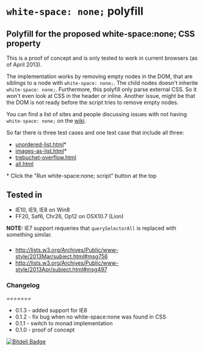 ``white-space: none;`` polyfill
===============================

## Polyfill for the proposed white-space:none; CSS property

This is a proof of concept and is only tested to work in current browsers (as of April 2013).

The implementation works by removing empty nodes in the DOM, that are siblings to a node with ``white-space: none;``. The child nodes doesn't inherite ``white-space: none;``.
Furthermore, this polyfill only parse external CSS. So it won't even look at CSS in the header or inline.
Another issue, might be that the DOM is not ready before the script tries to remove empty nodes.

You can find a list of sites and people discussing issues with not having `white-space: none;` on the [wiki](https://github.com/dotnetCarpenter/white-space/wiki).

So far there is three test cases and one test case that include all three:
+ [unordered-list.html](http://dotnetcarpenter.github.io/white-space/unordered-list.html)*
+ [images-as-list.html](http://dotnetcarpenter.github.io/white-space/images-as-list.html)*
+ [trebuchet-overflow.html](http://dotnetcarpenter.github.io/white-space/trebuchet-overflow.html)
+ [all.html](http://dotnetcarpenter.github.io/white-space/all.html)

\* Click the "Run white-space:none; script" button at the top

## Tested in
+ IE10, IE9, IE8 on Win8
+ FF20, Saf6, Chr26, Op12 on OSX10.7 (Lion)

**NOTE:** IE7 support requeries that `querySelectorAll` is replaced with something similar.

###
+ http://lists.w3.org/Archives/Public/www-style/2013Mar/subject.html#msg756
+ http://lists.w3.org/Archives/Public/www-style/2013Apr/subject.html#msg497

### Changelog
=======
+ 0.1.3 - added support for IE8
+ 0.1.2 - fix bug when no white-space:none was found in CSS
+ 0.1.1 - switch to monad implementation
+ 0.1.0 - proof of concept


[![Bitdeli Badge](https://d2weczhvl823v0.cloudfront.net/dotnetCarpenter/white-space/trend.png)](https://bitdeli.com/free "Bitdeli Badge")

